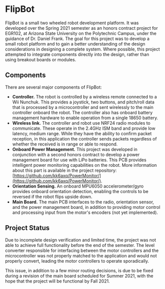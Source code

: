 # FlipBot
FlipBot is a small two wheeled robot development platform. It was developed over the Spring 2021 semester as an honors contract project for EGR102, at Arizona State University on the Polytechnic Campus, under the guidance of Dr. Daniel Frank. The goal for this project was to develop a small robot platform and to gain a better understanding of the design considerations in designing a complete system. Where possible, this project attempted to integrate components directly into the design, rather than using breakout boards or modules.


 ## Components
 There are several major components of FlipBot:
 * **Controller.** The robot is controlled by a wireless remote connected to a Wii Nunchuk. This provides a joystick, two buttons, and pitch/roll data that is processed by a microcontroller and sent wirelessly to the main controller onboard the robot. The controller also has onboard battery management hardware to enable operation from a single 18650 battery.
 * **Wireless link.** The controller and robot use NRF24 radio modules to communicate. These operate in the 2.4GHz ISM band and provide low latency, medium range. While they have the ability to confirm packet reception, in this application the controller sends packets regardless of whether the received is in range or able to respond.
 * **Onboard Power Management.** This project was developed in conjunction with a second honors contract to develop a power management board for use with LiPo batteries. This PCB provides intelligent power monitoring capabilities on the robot. More information about this part is available in the project repository: [https://github.com/kk6axq/PowerMonitor/](https://github.com/kk6axq/PowerMonitor/).
 * **Orientation Sensing.** An onboard MPU6050 accelerometer/gyro provides onboard orientation detection, enabling the controls to be reversed if the robot flips upside down.
 * **Main Board.** The main PCB interfaces to the radio, orientation sensor, and the power management board, in addition to providing motor control and processing input from the motor's encoders (not yet implemented).

 ## Project Status
 Due to incomplete design verification and limited time, the project was not able to achieve full functionality before the end of the semester. The level converter responsible for interfacing between the motor controllers and the microcontroller was not properly matched to the application and would not properly convert, leading the motor controllers to operate sporadically.

 This issue, in addition to a few minor routing decisions, is due to be fixed during a revision of the main board scheduled for Summer 2021, with the hope that the project will be functional by Fall 2021.  

